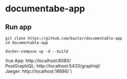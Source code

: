 # documentabe-app

## Run app

```
git clone https://github.com/baztar/documentable-app
cd documentable-app

docker-compose up -d --build
```

Vue App: http://localhost:8080/ \
PostGraphiQL: http://localhost:5433/graphiql/ \
Jaeger: http://localhost:16686/ \
